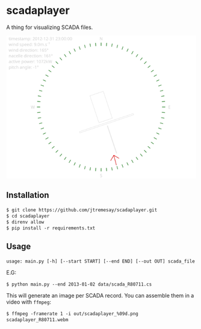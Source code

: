 # scadaplayer

A thing for visualizing SCADA files.

![](scadaplayer.png)

## Installation

```shell
$ git clone https://github.com/jtremesay/scadaplayer.git
$ cd scadaplayer
$ direnv allow
$ pip install -r requirements.txt
```

## Usage

```
usage: main.py [-h] [--start START] [--end END] [--out OUT] scada_file

```

E.G:

```shell
$ python main.py --end 2013-01-02 data/scada_R80711.cs
```

This will generate an image per SCADA record. You can assemble them in a video with `ffmpeg`:

```shell
$ ffmpeg -framerate 1 -i out/scadaplayer_%09d.png scadaplayer_R80711.webm
```